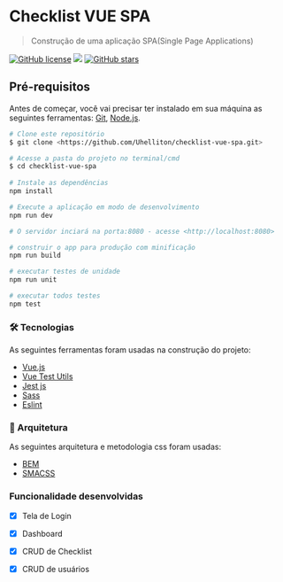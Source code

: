 # Checklist VUE SPA

>
> Construção de uma aplicação SPA(Single Page Applications)

[![GitHub license](https://img.shields.io/github/license/uhelliton/dasa-test-spa)](https://github.com/uhelliton/dasa-test-spa/blob/master/LICENSE) 
![](https://img.shields.io/badge/languege-Portuguese-yellow)
[![GitHub stars](https://img.shields.io/github/stars/uhelliton/dasa-test-spa?color=FFF300&style=social)](https://github.com/uhelliton/dasa-test-spa)

## Pré-requisitos
Antes de começar, você vai precisar ter instalado em sua máquina as seguintes ferramentas:
[Git](https://git-scm.com), [Node.js](https://nodejs.org/en/).
``` bash
# Clone este repositório
$ git clone <https://github.com/Uhelliton/checklist-vue-spa.git>

# Acesse a pasta do projeto no terminal/cmd
$ cd checklist-vue-spa
  
# Instale as dependências
npm install

# Execute a aplicação em modo de desenvolvimento
npm run dev

# O servidor inciará na porta:8080 - acesse <http://localhost:8080>

# construir o app para produção com minificação
npm run build

# executar testes de unidade
npm run unit

# executar todos testes
npm test
```

### 🛠 Tecnologias

As seguintes ferramentas foram usadas na construção do projeto:

- [Vue.js](https://vuejs.org/v2/guide/)
- [Vue Test Utils](https://vue-test-utils.vuejs.org/guides/)
- [Jest js](https://jestjs.io/)
- [Sass](https://sass-lang.com/)
- [Eslint](https://eslint.org/)

### 🎲 Arquitetura

As seguintes arquitetura e metodologia css foram usadas:

- [BEM](http://getbem.com/)
- [SMACSS](http://smacss.com/)

### Funcionalidade desenvolvidas

- [x] Tela de Login
- [x] Dashboard
- [x] CRUD de Checklist
- [x] CRUD de usuários

